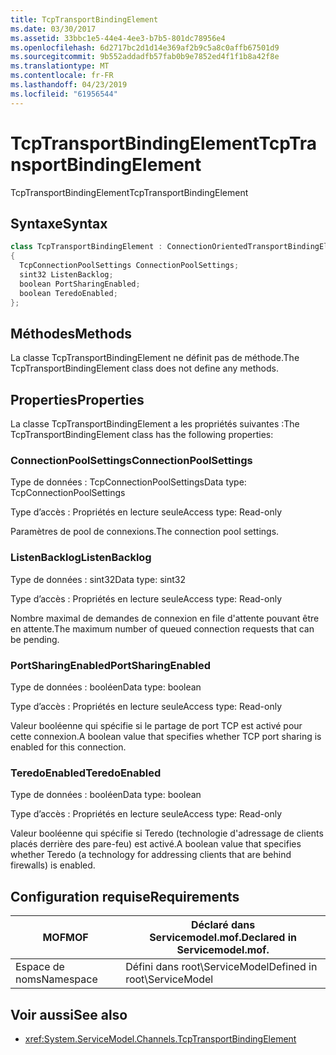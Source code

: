 ```yaml
---
title: TcpTransportBindingElement
ms.date: 03/30/2017
ms.assetid: 33bbc1e5-44e4-4ee3-b7b5-801dc78956e4
ms.openlocfilehash: 6d2717bc2d1d14e369af2b9c5a8c0affb67501d9
ms.sourcegitcommit: 9b552addadfb57fab0b9e7852ed4f1f1b8a42f8e
ms.translationtype: MT
ms.contentlocale: fr-FR
ms.lasthandoff: 04/23/2019
ms.locfileid: "61956544"
---
```

# <a name="tcptransportbindingelement"></a><span data-ttu-id="ce847-102">TcpTransportBindingElement</span><span class="sxs-lookup"><span data-stu-id="ce847-102">TcpTransportBindingElement</span></span>
<span data-ttu-id="ce847-103">TcpTransportBindingElement</span><span class="sxs-lookup"><span data-stu-id="ce847-103">TcpTransportBindingElement</span></span>  
  
## <a name="syntax"></a><span data-ttu-id="ce847-104">Syntaxe</span><span class="sxs-lookup"><span data-stu-id="ce847-104">Syntax</span></span>  
  
```csharp
class TcpTransportBindingElement : ConnectionOrientedTransportBindingElement  
{  
  TcpConnectionPoolSettings ConnectionPoolSettings;  
  sint32 ListenBacklog;  
  boolean PortSharingEnabled;  
  boolean TeredoEnabled;  
};  
```  
  
## <a name="methods"></a><span data-ttu-id="ce847-105">Méthodes</span><span class="sxs-lookup"><span data-stu-id="ce847-105">Methods</span></span>  
 <span data-ttu-id="ce847-106">La classe TcpTransportBindingElement ne définit pas de méthode.</span><span class="sxs-lookup"><span data-stu-id="ce847-106">The TcpTransportBindingElement class does not define any methods.</span></span>  
  
## <a name="properties"></a><span data-ttu-id="ce847-107">Properties</span><span class="sxs-lookup"><span data-stu-id="ce847-107">Properties</span></span>  
 <span data-ttu-id="ce847-108">La classe TcpTransportBindingElement a les propriétés suivantes :</span><span class="sxs-lookup"><span data-stu-id="ce847-108">The TcpTransportBindingElement class has the following properties:</span></span>  
  
### <a name="connectionpoolsettings"></a><span data-ttu-id="ce847-109">ConnectionPoolSettings</span><span class="sxs-lookup"><span data-stu-id="ce847-109">ConnectionPoolSettings</span></span>  
 <span data-ttu-id="ce847-110">Type de données : TcpConnectionPoolSettings</span><span class="sxs-lookup"><span data-stu-id="ce847-110">Data type: TcpConnectionPoolSettings</span></span>  
  
 <span data-ttu-id="ce847-111">Type d’accès : Propriétés en lecture seule</span><span class="sxs-lookup"><span data-stu-id="ce847-111">Access type: Read-only</span></span>  
  
 <span data-ttu-id="ce847-112">Paramètres de pool de connexions.</span><span class="sxs-lookup"><span data-stu-id="ce847-112">The connection pool settings.</span></span>  
  
### <a name="listenbacklog"></a><span data-ttu-id="ce847-113">ListenBacklog</span><span class="sxs-lookup"><span data-stu-id="ce847-113">ListenBacklog</span></span>  
 <span data-ttu-id="ce847-114">Type de données : sint32</span><span class="sxs-lookup"><span data-stu-id="ce847-114">Data type: sint32</span></span>  
  
 <span data-ttu-id="ce847-115">Type d’accès : Propriétés en lecture seule</span><span class="sxs-lookup"><span data-stu-id="ce847-115">Access type: Read-only</span></span>  
  
 <span data-ttu-id="ce847-116">Nombre maximal de demandes de connexion en file d'attente pouvant être en attente.</span><span class="sxs-lookup"><span data-stu-id="ce847-116">The maximum number of queued connection requests that can be pending.</span></span>  
  
### <a name="portsharingenabled"></a><span data-ttu-id="ce847-117">PortSharingEnabled</span><span class="sxs-lookup"><span data-stu-id="ce847-117">PortSharingEnabled</span></span>  
 <span data-ttu-id="ce847-118">Type de données : booléen</span><span class="sxs-lookup"><span data-stu-id="ce847-118">Data type: boolean</span></span>  
  
 <span data-ttu-id="ce847-119">Type d’accès : Propriétés en lecture seule</span><span class="sxs-lookup"><span data-stu-id="ce847-119">Access type: Read-only</span></span>  
  
 <span data-ttu-id="ce847-120">Valeur booléenne qui spécifie si le partage de port TCP est activé pour cette connexion.</span><span class="sxs-lookup"><span data-stu-id="ce847-120">A boolean value that specifies whether TCP port sharing is enabled for this connection.</span></span>  
  
### <a name="teredoenabled"></a><span data-ttu-id="ce847-121">TeredoEnabled</span><span class="sxs-lookup"><span data-stu-id="ce847-121">TeredoEnabled</span></span>  
 <span data-ttu-id="ce847-122">Type de données : booléen</span><span class="sxs-lookup"><span data-stu-id="ce847-122">Data type: boolean</span></span>  
  
 <span data-ttu-id="ce847-123">Type d’accès : Propriétés en lecture seule</span><span class="sxs-lookup"><span data-stu-id="ce847-123">Access type: Read-only</span></span>  
  
 <span data-ttu-id="ce847-124">Valeur booléenne qui spécifie si Teredo (technologie d'adressage de clients placés derrière des pare-feu) est activé.</span><span class="sxs-lookup"><span data-stu-id="ce847-124">A boolean value that specifies whether Teredo (a technology for addressing clients that are behind firewalls) is enabled.</span></span>  
  
## <a name="requirements"></a><span data-ttu-id="ce847-125">Configuration requise</span><span class="sxs-lookup"><span data-stu-id="ce847-125">Requirements</span></span>  
  
|<span data-ttu-id="ce847-126">MOF</span><span class="sxs-lookup"><span data-stu-id="ce847-126">MOF</span></span>|<span data-ttu-id="ce847-127">Déclaré dans Servicemodel.mof.</span><span class="sxs-lookup"><span data-stu-id="ce847-127">Declared in Servicemodel.mof.</span></span>|  
|---------|-----------------------------------|  
|<span data-ttu-id="ce847-128">Espace de noms</span><span class="sxs-lookup"><span data-stu-id="ce847-128">Namespace</span></span>|<span data-ttu-id="ce847-129">Défini dans root\ServiceModel</span><span class="sxs-lookup"><span data-stu-id="ce847-129">Defined in root\ServiceModel</span></span>|  
  
## <a name="see-also"></a><span data-ttu-id="ce847-130">Voir aussi</span><span class="sxs-lookup"><span data-stu-id="ce847-130">See also</span></span>

- <xref:System.ServiceModel.Channels.TcpTransportBindingElement>
